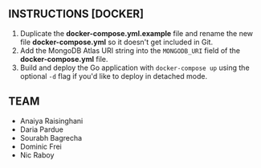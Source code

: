 ## INSTRUCTIONS [DOCKER]

1. Duplicate the **docker-compose.yml.example** file and rename the new file **docker-compose.yml** so it doesn't get included in Git.
2. Add the MongoDB Atlas URI string into the `MONGODB_URI` field of the **docker-compose.yml** file.
3. Build and deploy the Go application with `docker-compose up` using the optional `-d` flag if you'd like to deploy in detached mode.

## TEAM

- Anaiya Raisinghani
- Daria Pardue
- Sourabh Bagrecha
- Dominic Frei
- Nic Raboy